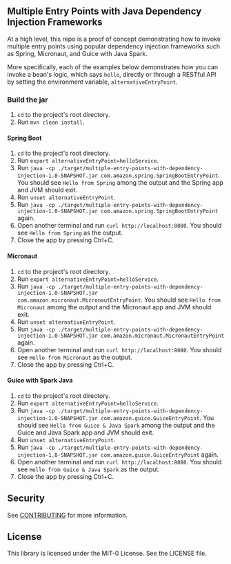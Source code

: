 ## Multiple Entry Points with Java Dependency Injection Frameworks

At a high level, this repo is a proof of concept demonstrating how to invoke multiple entry points using popular dependency injection frameworks
such as Spring, Micronaut, and Guice with Java Spark.

More specifically, each of the examples below demonstrates how you can invoke a bean's logic, which says `hello`, directly or through 
a RESTful API by setting the environment variable, `alternativeEntryPoint`.

### Build the jar
1. `cd` to the project's root directory.
2. Run `mvn clean install`.

#### Spring Boot
1. `cd` to the project's root directory.
2. Run `export alternativeEntryPoint=helloService`.
3. Run `java -cp ./target/multiple-entry-points-with-dependency-injection-1.0-SNAPSHOT.jar com.amazon.spring.SpringBootEntryPoint`.  You should see
   `Hello from Spring` among the output and the Spring app and JVM should exit.
4. Run `unset alternativeEntryPoint`.
5. Run `java -cp ./target/multiple-entry-points-with-dependency-injection-1.0-SNAPSHOT.jar com.amazon.spring.SpringBootEntryPoint` again.
6. Open another terminal and run `curl http://localhost:8080`.  You should see `Hello from Spring` as the output.
7. Close the app by pressing Ctrl+C.

#### Micronaut
1. `cd` to the project's root directory.
2. Run `export alternativeEntryPoint=helloService`.
3. Run `java -cp ./target/multiple-entry-points-with-dependency-injection-1.0-SNAPSHOT.jar com.amazon.micronaut.MicronautEntryPoint`.  You should see
   `Hello from Micronaut` among the output and the Micronaut app and JVM should exit.
4. Run `unset alternativeEntryPoint`.
5. Run `java -cp ./target/multiple-entry-points-with-dependency-injection-1.0-SNAPSHOT.jar com.amazon.micronaut.MicronautEntryPoint` again.
6. Open another terminal and run `curl http://localhost:8080`.  You should see `Hello from Micronaut` as the output.
7. Close the app by pressing Ctrl+C.

#### Guice with Spark Java
1. `cd` to the project's root directory.
2. Run `export alternativeEntryPoint=helloService`.
3. Run `java -cp ./target/multiple-entry-points-with-dependency-injection-1.0-SNAPSHOT.jar com.amazon.guice.GuiceEntryPoint`.  You should see
   `Hello from Guice & Java Spark` among the output and the Guice and Java Spark app and JVM should exit.
4. Run `unset alternativeEntryPoint`.
5. Run `java -cp ./target/multiple-entry-points-with-dependency-injection-1.0-SNAPSHOT.jar com.amazon.guice.GuiceEntryPoint` again.
6. Open another terminal and run `curl http://localhost:8080`.  You should see `Hello from Guice & Java Spark` as the output.
7. Close the app by pressing Ctrl+C.

## Security

See [CONTRIBUTING](CONTRIBUTING.md#security-issue-notifications) for more information.

## License

This library is licensed under the MIT-0 License. See the LICENSE file.

